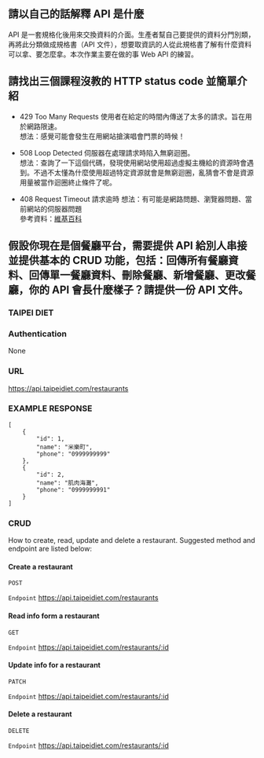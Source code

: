 ## 請以自己的話解釋 API 是什麼
API 是一套規格化後用來交換資料的介面。生產者幫自己要提供的資料分門別類，再將此分類做成規格書（API 文件），想要取資訊的人從此規格書了解有什麼資料可以拿、要怎麼拿。本次作業主要在做的事 Web API 的練習。
## 請找出三個課程沒教的 HTTP status code 並簡單介紹
* 429 Too Many Requests  使用者在給定的時間內傳送了太多的請求。旨在用於網路限速。  
想法：感覺可能會發生在用網站搶演唱會門票的時候！  

* 508 Loop Detected  伺服器在處理請求時陷入無窮迴圈。  
想法：查詢了一下這個代碼，發現使用網站使用超過虛擬主機給的資源時會遇到。不過不太懂為什麼使用超過特定資源就會是無窮迴圈，亂猜會不會是資源用量被當作迴圈終止條件了呢。  

* 408 Request Timeout 請求逾時
想法：有可能是網路問題、瀏覽器問題、當前網站的伺服器問題  
參考資料：[維基百科](https://zh.wikipedia.org/wiki/HTTP%E7%8A%B6%E6%80%81%E7%A0%81)

## 假設你現在是個餐廳平台，需要提供 API 給別人串接並提供基本的 CRUD 功能，包括：回傳所有餐廳資料、回傳單一餐廳資料、刪除餐廳、新增餐廳、更改餐廳，你的 API 會長什麼樣子？請提供一份 API 文件。
### TAIPEI DIET
### Authentication
None
### URL  
https://api.taipeidiet.com/restaurants
### EXAMPLE RESPONSE  

``` JS
[
	{
		"id": 1,
		"name": "米樂町",
		"phone": "0999999999"
	},
	{
		"id": 2,
		"name": "肌肉海灘",
		"phone": "0999999991"
	}
]
``` 
### CRUD 
How to create, read, update and delete a restaurant. Suggested method and endpoint are listed below:   

#### Create a restaurant
`POST`  
 
`Endpoint`   https://api.taipeidiet.com/restaurants
#### Read info form a restaurant
`GET` 
 
`Endpoint` https://api.taipeidiet.com/restaurants/:id
#### Update info for a restaurant
`PATCH` 
 
`Endpoint` https://api.taipeidiet.com/restaurants/:id
#### Delete a restaurant
`DELETE` 
 
`Endpoint` https://api.taipeidiet.com/restaurants/:id


